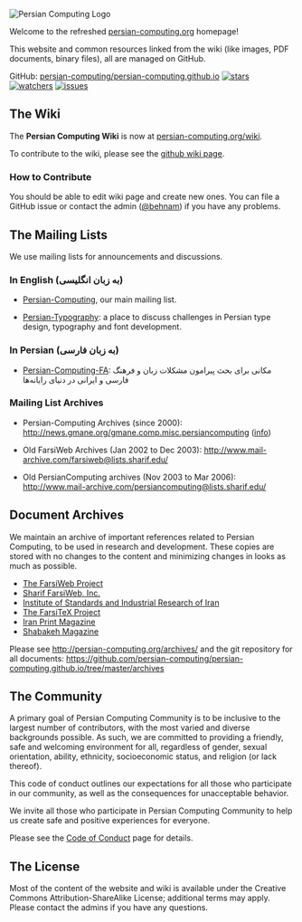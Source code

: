 ![[Persian Computing Logo](http://persian-computing.org/)](community/images/Persian-Computing-Logo.png)

Welcome to the refreshed [persian-computing.org](http://persian-computing.org/) homepage!

This website and common resources linked from the wiki (like images, PDF documents, binary
files), all are managed on GitHub.

GitHub: [persian-computing/persian-computing.github.io](https://github.com/persian-computing/persian-computing.github.io)
[![stars](https://img.shields.io/github/stars/persian-computing/persian-computing.github.io.svg?style=social&label=Star)](https://github.com/persian-computing/persian-computing.github.io)
[![watchers](https://img.shields.io/github/watchers/persian-computing/persian-computing.github.io.svg?style=social&label=Watch)](https://github.com/persian-computing/persian-computing.github.io)
[![issues](https://img.shields.io/github/issues/persian-computing/persian-computing.github.io.svg)](https://github.com/persian-computing/persian-computing.github.io/issues)

## The Wiki

The **Persian Computing Wiki** is now at
[persian-computing.org/wiki](http://persian-computing.org/wiki/).

To contribute to the wiki, please see the [github wiki
page](https://github.com/persian-computing/persian-computing.github.io/wiki).

### How to Contribute

You should be able to edit wiki page and create new ones. You can file a GitHub issue or contact the
admin ([@behnam](https://github.com/behnam/)) if you have any problems.

## The Mailing Lists

We use mailing lists for announcements and discussions.

### In English (به زبان انگلیسی)

-   [Persian-Computing](http://groups.google.com/group/persian-computing/), our main mailing list.

-   [Persian-Typography](http://groups.google.com/group/persian-typography/): a place to discuss
    challenges in Persian type design, typography and font development.

### In Persian (به زبان فارسی)

-   [Persian-Computing-FA](http://groups.google.com/group/persian-computing-fa/?hl=fa):
    مکانی برای بحث پیرامون مشکلات زبان و فرهنگ فارسی و ایرانی در دنیای رایانه‌ها

### Mailing List Archives

-   Persian-Computing Archives (since 2000):
    <http://news.gmane.org/gmane.comp.misc.persiancomputing>
    ([info](http://gmane.org/info.php?group=gmane.comp.misc.persiancomputing))

-   Old FarsiWeb Archives (Jan 2002 to Dec 2003):
    <http://www.mail-archive.com/farsiweb@lists.sharif.edu/>

-   Old PersianComputing archives (Nov 2003 to Mar 2006):
    <http://www.mail-archive.com/persiancomputing@lists.sharif.edu/>

## Document Archives

We maintain an archive of important references related to Persian Computing, to be used in research
and development. These copies are stored with no changes to the content and minimizing changes in
looks as much as possible.

-   [The FarsiWeb Project](http://persian-computing.org/archives/FarsiWeb-Project/)
-   [Sharif FarsiWeb, Inc.](http://persian-computing.org/archives/Sharif-FarsiWeb-Inc/)
-   [Institute of Standards and Industrial Research of Iran](http://persian-computing.org/archives/ISIRI/)
-   [The FarsiTeX Project](http://persian-computing.org/farsitex/)
-   [Iran Print Magazine](http://persian-computing.org/archives/Iran-Print-Magazine/)
-   [Shabakeh Magazine](http://persian-computing.org/archives/Shabakeh-Magazine/)

Please see <http://persian-computing.org/archives/> and the git repository for all documents:
<https://github.com/persian-computing/persian-computing.github.io/tree/master/archives>

## The Community

A primary goal of Persian Computing Community is to be inclusive to the largest number of
contributors, with the most varied and diverse backgrounds possible. As such, we are committed to
providing a friendly, safe and welcoming environment for all, regardless of gender, sexual
orientation, ability, ethnicity, socioeconomic status, and religion (or lack thereof).

This code of conduct outlines our expectations for all those who participate in our community, as
well as the consequences for unacceptable behavior.

We invite all those who participate in Persian Computing Community to help us create safe and
positive experiences for everyone.

Please see the [Code of Conduct](CODE_OF_CONDUCT.md) page for details.

## The License

Most of the content of the website and wiki is available under the Creative Commons
Attribution-ShareAlike License; additional terms may apply. Please contact the admins if you have
any questions.
